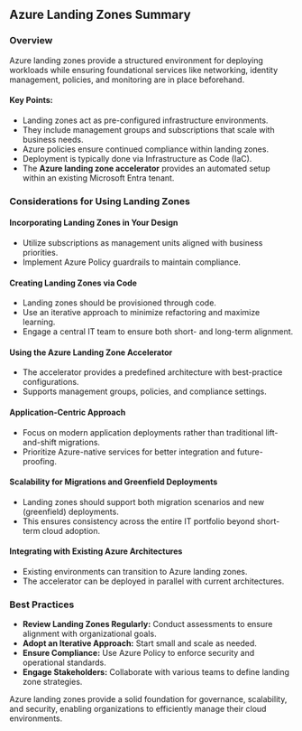 ## Azure Landing Zones Summary

### Overview
Azure landing zones provide a structured environment for deploying workloads while ensuring foundational services like networking, identity management, policies, and monitoring are in place beforehand.

#### Key Points:
- Landing zones act as pre-configured infrastructure environments.
- They include management groups and subscriptions that scale with business needs.
- Azure policies ensure continued compliance within landing zones.
- Deployment is typically done via Infrastructure as Code (IaC).
- The **Azure landing zone accelerator** provides an automated setup within an existing Microsoft Entra tenant.

### Considerations for Using Landing Zones

#### **Incorporating Landing Zones in Your Design**
- Utilize subscriptions as management units aligned with business priorities.
- Implement Azure Policy guardrails to maintain compliance.

#### **Creating Landing Zones via Code**
- Landing zones should be provisioned through code.
- Use an iterative approach to minimize refactoring and maximize learning.
- Engage a central IT team to ensure both short- and long-term alignment.

#### **Using the Azure Landing Zone Accelerator**
- The accelerator provides a predefined architecture with best-practice configurations.
- Supports management groups, policies, and compliance settings.

#### **Application-Centric Approach**
- Focus on modern application deployments rather than traditional lift-and-shift migrations.
- Prioritize Azure-native services for better integration and future-proofing.

#### **Scalability for Migrations and Greenfield Deployments**
- Landing zones should support both migration scenarios and new (greenfield) deployments.
- This ensures consistency across the entire IT portfolio beyond short-term cloud adoption.

#### **Integrating with Existing Azure Architectures**
- Existing environments can transition to Azure landing zones.
- The accelerator can be deployed in parallel with current architectures.

### Best Practices
- **Review Landing Zones Regularly:** Conduct assessments to ensure alignment with organizational goals.
- **Adopt an Iterative Approach:** Start small and scale as needed.
- **Ensure Compliance:** Use Azure Policy to enforce security and operational standards.
- **Engage Stakeholders:** Collaborate with various teams to define landing zone strategies.

Azure landing zones provide a solid foundation for governance, scalability, and security, enabling organizations to efficiently manage their cloud environments.

